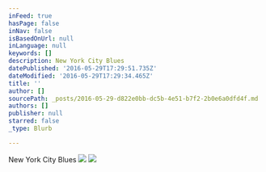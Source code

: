 ```yaml
---
inFeed: true
hasPage: false
inNav: false
isBasedOnUrl: null
inLanguage: null
keywords: []
description: New York City Blues
datePublished: '2016-05-29T17:29:51.735Z'
dateModified: '2016-05-29T17:29:34.465Z'
title: ''
author: []
sourcePath: _posts/2016-05-29-d822e0bb-dc5b-4e51-b7f2-2b0e6a0dfd4f.md
authors: []
publisher: null
starred: false
_type: Blurb

---
```

New York City Blues
![](https://the-grid-user-content.s3-us-west-2.amazonaws.com/71b96bb1-9ead-42d1-a778-be6a3913d0a8.jpg)
![](https://the-grid-user-content.s3-us-west-2.amazonaws.com/de6dbba0-0c50-45d8-afc0-10440c6828b6.jpg)
